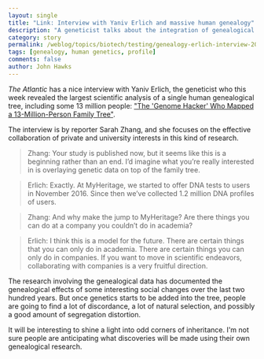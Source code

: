 ```yaml
---
layout: single
title: "Link: Interview with Yaniv Erlich and massive human genealogy"
description: "A geneticist talks about the integration of genealogical and genetic data on a massive scale."
category: story
permalink: /weblog/topics/biotech/testing/genealogy-erlich-interview-2018.html
tags: [genealogy, human genetics, profile]
comments: false
author: John Hawks
---
```



<em>The Atlantic</em> has a nice interview with Yaniv Erlich, the geneticist who this week revealed the largest scientific analysis of a single human genealogical tree, including some 13 million people: <a href="https://www.theatlantic.com/science/archive/2018/03/yaniv-erlich-genomes-pedigrees-myheritage/554441/">"The 'Genome Hacker' Who Mapped a 13-Million-Person Family Tree"</a>.

The interview is by reporter Sarah Zhang, and she focuses on the effective collaboration of private and university interests in this kind of research.

<blockquote>Zhang: Your study is published now, but it seems like this is a beginning rather than an end. I’d imagine what you’re really interested in is overlaying genetic data on top of the family tree.</blockquote>

<blockquote>Erlich: Exactly. At MyHeritage, we started to offer DNA tests to users in November 2016. Since then we’ve collected 1.2 million DNA profiles of users.</blockquote>

<blockquote>Zhang: And why make the jump to MyHeritage? Are there things you can do at a company you couldn’t do in academia?</blockquote>

<blockquote>Erlich: I think this is a model for the future. There are certain things that you can only do in academia. There are certain things you can only do in companies. If you want to move in scientific endeavors, collaborating with companies is a very fruitful direction.</blockquote>

The research involving the genealogical data has documented the genealogical effects of some interesting social changes over the last two hundred years. But once genetics starts to be added into the tree, people are going to find a lot of discordance, a lot of natural selection, and possibly a good amount of segregation distortion.

It will be interesting to shine a light into odd corners of inheritance. I'm not sure people are anticipating what discoveries will be made using their own genealogical research.


